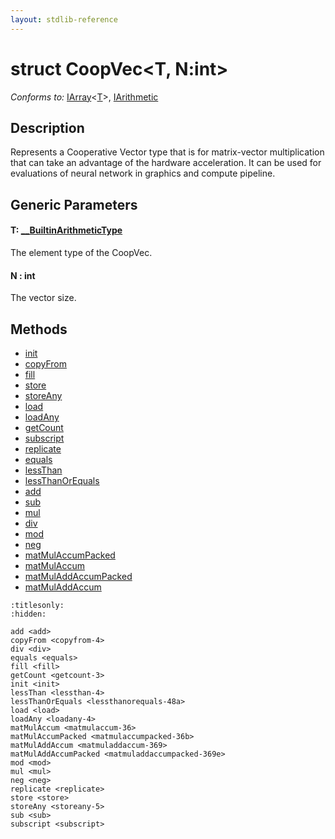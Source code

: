 ```yaml
---
layout: stdlib-reference
---
```


# struct CoopVec\<T, N:int\>

*Conforms to:* [IArray](../../interfaces/iarray-01/index)\<[T](../../interfaces/iarray-01/index#typeparam-T)\>, [IArithmetic](../../interfaces/iarithmetic-01/index)

## Description

Represents a Cooperative Vector type that is for matrix-vector multiplication that
can take an advantage of the hardware acceleration. It can be used for evaluations
of neural network in graphics and compute pipeline.

## Generic Parameters

####  <a id="typeparam-T"></a>T: [\_\_BuiltinArithmeticType](../../interfaces/0_builtinarithmetictype-029j/index)
The element type of the CoopVec.

####  <a id="decl-N"></a>N  : int
The vector size.


## Methods

* [init](init)
* [copyFrom](copyfrom-4)
* [fill](fill)
* [store](store)
* [storeAny](storeany-5)
* [load](load)
* [loadAny](loadany-4)
* [getCount](getcount-3)
* [subscript](subscript)
* [replicate](replicate)
* [equals](equals)
* [lessThan](lessthan-4)
* [lessThanOrEquals](lessthanorequals-48a)
* [add](add)
* [sub](sub)
* [mul](mul)
* [div](div)
* [mod](mod)
* [neg](neg)
* [matMulAccumPacked](matmulaccumpacked-36b)
* [matMulAccum](matmulaccum-36)
* [matMulAddAccumPacked](matmuladdaccumpacked-369e)
* [matMulAddAccum](matmuladdaccum-369)


```{toctree}
:titlesonly:
:hidden:

add <add>
copyFrom <copyfrom-4>
div <div>
equals <equals>
fill <fill>
getCount <getcount-3>
init <init>
lessThan <lessthan-4>
lessThanOrEquals <lessthanorequals-48a>
load <load>
loadAny <loadany-4>
matMulAccum <matmulaccum-36>
matMulAccumPacked <matmulaccumpacked-36b>
matMulAddAccum <matmuladdaccum-369>
matMulAddAccumPacked <matmuladdaccumpacked-369e>
mod <mod>
mul <mul>
neg <neg>
replicate <replicate>
store <store>
storeAny <storeany-5>
sub <sub>
subscript <subscript>
```
